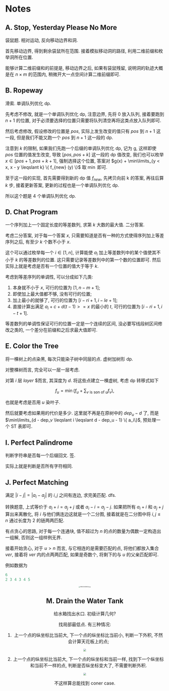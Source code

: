 # Notes

## A. Stop, Yesterday Please No More

袋鼠题. 相对运动, 反向移动边界和洞.

首先移动边界, 得到剩余袋鼠所在范围. 接着模拟移动洞的路径, 利用二维前缀和枚举洞所在位置.

能够计算二维前缀和的前提是, 移动边界之后, 如果有袋鼠残留, 说明洞的轨迹大概是在 $n \times m$ 的范围内, 稍微开大一点空间计算二维前缀即可.

## B. Ropeway

滑索. 单调队列优化 dp.

先考虑不修改, 就是一个单调队列优化 dp, 注意边界, 先将 $0$ 放入队列, 接着要跑到 $n + 1$ 的位置, 对于必须要选择的位置只需要将队列清空再将这类点放入队列即可.

然后考虑修改, 假设修改的位置是 $pos$, 实际上发生改变的值只有 $pos$ 到 $n + 1$ 这一段, 但是我们不能又跑一个 $pos$ 到 $n + 1$ 这一段的 dp. 

注意到 $k$ 的限制, 如果我们先跑一个后缀的单调队列优化 dp, 记为 g, 这样即使 $pos$ 位置的值发生改变, 导致 $[pos, pos + k]$ 这一段的 dp 值改变, 我们也可以枚举 $x \in [pos + 1, pos + k + 1]$, 强制选择这个位置, 答案对 $g(x) + \min\limits_{y < x, x - y \leqslant k} \{ f_{new} (y) \}$ 取 $\min$ 即可.

至于这一段的实现, 首先需要得到新的 dp 值 $f_{new}$, 先拷贝向前 k 的答案, 再往后算 $k$ 步, 接着更新答案, 更新的过程也是一个单调队列优化 dp.

所以这个题是 $4$ 个单调队列优化 dp.

## D. Chat Program

一个序列加上一个固定长度的等差数列, 求第 $k$ 大数的最大值. 二分答案.

考虑二分答案, 对于每一个答案 $x$, 只需要知道是否有一种的方式使得序列加上等差序列之后, 有至少 $k$ 个数不小于 $x$.

这个可以通过枚举每一个 $i \in [1, n]$, 计算能使 $a_i$ 加上等差数列中的某个值使其不小于 $k$ 的等差数列的位置. 这只需要记录等差数列中的第一个数的位置即可. 然后实际上就是考虑是否有一个位置的值大于等于 $k$.

考虑到等差序列的单调性, 可以分成如下几类:
1. 本身就不小于 $x$, 可行的位置为 $[1, n - m + 1]$;
2. 即使加上最大值都不够, 没有可行的位置;
3. 加上最小的就够了, 可行的位置为 $[i - ri + 1, i - le + 1]$;
4. 直接计算出满足 $a_i + c + d (t - 1) >= x$ 的最小的 $t$, 可行的位置为 $[i - ri + 1, i - t + 1]$.

等差数列的单调性保证可行的位置一定是一个连续的区间, 没必要写线段树区间修改之类的, 一个差分在前缀和之后求最大值即可.

## E. Color the Tree

将一棵树上的点染黑, 每次只能染子树中同层的点. 虚树加树形 dp.

对整棵树而言, 完全可以一层一层考虑.

对第 $i$ 层 $layer$ $而言, 其深度为 $d$. 将这些点建立一棵虚树, 考虑 dp 转移式如下

$$
f_u = \min(f_u + \sum_{v \text{ is son of } u} f_v),
$$

也就是考虑是否用 $u$ 染叶子.

然后就要考虑如果用的代价是多少. 这里就不再是在原树中的 $dep_u - d$ 了, 而是 $\min\limits_{d - dep_v \leqslant i \leqslant d - dep_u - 1} \{ a_i\}$, 预处理一个 ST 表即可.

## I. Perfect Palindrome

判断字符串是否每一个后缀回文. 签.

实际上就是判断是否所有字符相同.

## J. Perfect Matching

满足 $|i - j| = |a_i - a_j|$ 的 $i, j$ 之间有连边, 求完美匹配. dfs.

转换题意, 上式等价于 $a_i + i = a_j + j$ 或者 $a_i - i = a_j - j$. 如果把所有 $a_i + i$ 和 $a_j + j$ 算出来离散化, 将 $i$ 与他们俩连边这就是一个二分图, 接着就是在二分图中将 $i, j \leqslant n$ 通过长度为 $2$ 的链两两匹配.

有点贪心的思路, 对于每一个连通块, 值不超过为 $n$ 的点的数量为偶数一定构造出一组解, 否则这一组样例无界.

接着开始贪心, 对于 $u > n$ 而言, 与它相连的是需要匹配的点, 将他们都放入集合 $ver$, 接着将 $ver$ 内的点两两匹配, 如果是奇数个, 将剩下的与 $u$ 的父亲匹配即可. 

例如数据为

```cpp
6
2 3 4 3 4 5
```

<div align=center><img src="https://s2.loli.net/2023/05/28/rM7CV8pcN61Jo2Q.jpg" alt="1685250659626.jpg" style="zoom: 25%;" /><div>
	
## M. Drain the Water Tank

给水箱找出水口. 初级计算几何?

找局部最低点. 有三种情况:
1. 上一个点的纵坐标比当前大, 下一个点的纵坐标比当前小, 判断一下外积, 不然会计算天花板上的点;
   

<div align=center><img src="https://s2.loli.net/2023/05/28/Y3oJ2GbPnANmBxX.jpg" style="zoom: 50%;" /><div>

2. 上一个点的纵坐标比当前大, 下一个点的纵坐标和当前一样, 找到下一个纵坐标和当前不一样的点, 判断是否纵坐标变大了, 不需要判断外积.
   

<div align=center><img src="https://s2.loli.net/2023/05/28/YzucmN7x49fqO8h.jpg" style="zoom: 50%;" /><div>

不这样算总能找到 coner case.













